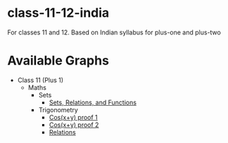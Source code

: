 # class-11-12-india

For classes 11 and 12. Based on Indian syllabus for plus-one and plus-two


# Available Graphs

- Class 11 (Plus 1)
    - Maths
        - Sets
            - [Sets, Relations, and Functions](https://charstorm.github.io/class-11-12-india/class11/maths/sets_relations_functions/)
        - Trigonometry
            - [Cos(x+y) proof 1](https://charstorm.github.io/class-11-12-india/class11/maths/trigonometry/cos_x_plus_y_dist/)
            - [Cos(x+y) proof 2](https://charstorm.github.io/class-11-12-india/class11/maths/trigonometry/cos_x_plus_y_direct/)
            - [Relations](https://charstorm.github.io/class-11-12-india/class11/maths/trigonometry/relations/)

